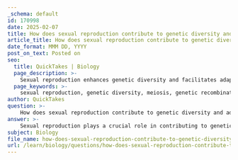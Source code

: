 ```yaml
---
_schema: default
id: 170998
date: 2025-02-07
title: How does sexual reproduction contribute to genetic diversity and adaptation to environmental changes?
article_title: How does sexual reproduction contribute to genetic diversity and adaptation to environmental changes?
date_format: MMM DD, YYYY
post_on_text: Posted on
seo:
  title: QuickTakes | Biology
  page_description: >-
    Sexual reproduction enhances genetic diversity and facilitates adaptation to environmental changes through mechanisms like genetic recombination, introduction of new alleles, natural selection, and gene flow.
  page_keywords: >-
    sexual reproduction, genetic diversity, meiosis, genetic recombination, natural selection, gene flow, environmental adaptation, alleles, population genetics, evolutionary biology
author: QuickTakes
question: >-
    How does sexual reproduction contribute to genetic diversity and adaptation to environmental changes?
answer: >-
    Sexual reproduction plays a crucial role in contributing to genetic diversity and facilitating adaptation to environmental changes through several mechanisms:\n\n1. **Genetic Recombination**: During sexual reproduction, the process of meiosis involves the recombination of homologous chromosomes. This genetic reshuffling results in new combinations of alleles, which increases genetic diversity among offspring. For example, in a population of insects, recombination can produce new trait combinations that may enhance survival against predators or adapt to changing environmental conditions.\n\n2. **Introduction of New Alleles**: Sexual reproduction combines genetic material from two parents, which introduces new alleles into the population. This genetic mixing is essential for maintaining a diverse gene pool, which is vital for the adaptability of a species. When environmental pressures change, such as the introduction of a new predator or a shift in climate, the presence of diverse genetic traits allows some individuals to possess advantageous characteristics that enhance their survival and reproductive success.\n\n3. **Natural Selection**: The genetic variation generated through sexual reproduction provides the raw material for natural selection to act upon. Individuals with traits that confer a survival advantage are more likely to reproduce and pass those traits on to the next generation. Over time, this process can lead to the development of adaptive traits that improve the fitness of the population in its specific environment.\n\n4. **Gene Flow**: The movement of individuals between populations can also enhance genetic diversity. When individuals migrate and interbreed with different populations, they introduce new alleles, increasing the genetic variation within the gene pool. This gene flow can be particularly important in changing environments, as it allows populations to adapt more rapidly to new challenges.\n\n5. **Response to Environmental Pressures**: The genetic diversity resulting from sexual reproduction enables populations to respond to environmental pressures more effectively. For instance, in the context of the "Red Queen Hypothesis," sexual reproduction is thought to be a strategy to generate genetic diversity as a defense against rapidly evolving parasites. This ongoing coevolution requires hosts to continuously adapt to keep pace with their parasites, highlighting the importance of genetic variation in survival.\n\nIn summary, sexual reproduction enhances genetic diversity through mechanisms such as recombination and the introduction of new alleles, which are essential for adaptation to environmental changes. This genetic variation allows populations to respond to selective pressures, ultimately shaping the evolutionary trajectory of species.
subject: Biology
file_name: how-does-sexual-reproduction-contribute-to-genetic-diversity-and-adaptation-to-environmental-changes.md
url: /learn/biology/questions/how-does-sexual-reproduction-contribute-to-genetic-diversity-and-adaptation-to-environmental-changes
---
```


&nbsp;